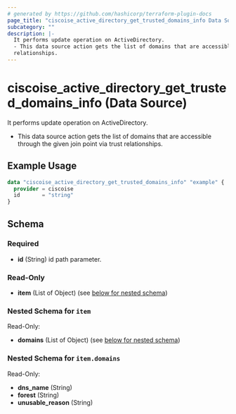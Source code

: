 ```yaml
---
# generated by https://github.com/hashicorp/terraform-plugin-docs
page_title: "ciscoise_active_directory_get_trusted_domains_info Data Source - terraform-provider-ciscoise"
subcategory: ""
description: |-
  It performs update operation on ActiveDirectory.
  - This data source action gets the list of domains that are accessible through the given join point via trust
  relationships.
---
```


# ciscoise_active_directory_get_trusted_domains_info (Data Source)

It performs update operation on ActiveDirectory.

- This data source action gets the list of domains that are accessible through the given join point via trust
relationships.

## Example Usage

```terraform
data "ciscoise_active_directory_get_trusted_domains_info" "example" {
  provider = ciscoise
  id       = "string"
}
```

<!-- schema generated by tfplugindocs -->
## Schema

### Required

- **id** (String) id path parameter.

### Read-Only

- **item** (List of Object) (see [below for nested schema](#nestedatt--item))

<a id="nestedatt--item"></a>
### Nested Schema for `item`

Read-Only:

- **domains** (List of Object) (see [below for nested schema](#nestedobjatt--item--domains))

<a id="nestedobjatt--item--domains"></a>
### Nested Schema for `item.domains`

Read-Only:

- **dns_name** (String)
- **forest** (String)
- **unusable_reason** (String)


